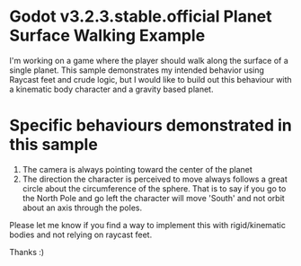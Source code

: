 # Godot v3.2.3.stable.official Planet Surface Walking Example

I'm working on a game where the player should walk along the surface of a single planet.  This sample demonstrates my intended behavior using Raycast feet and crude logic, but I would like to build out this behaviour with a kinematic body character and a gravity based planet.

# Specific behaviours demonstrated in this sample

1. The camera is always pointing toward the center of the planet
2. The direction the character is perceived to move always follows a great circle about the circumference of the sphere.  That is to say if you go to the North Pole and go left the character will move 'South' and not orbit about an axis through the poles.

Please let me know if you find a way to implement this with rigid/kinematic bodies and not relying on raycast feet.

Thanks :)
